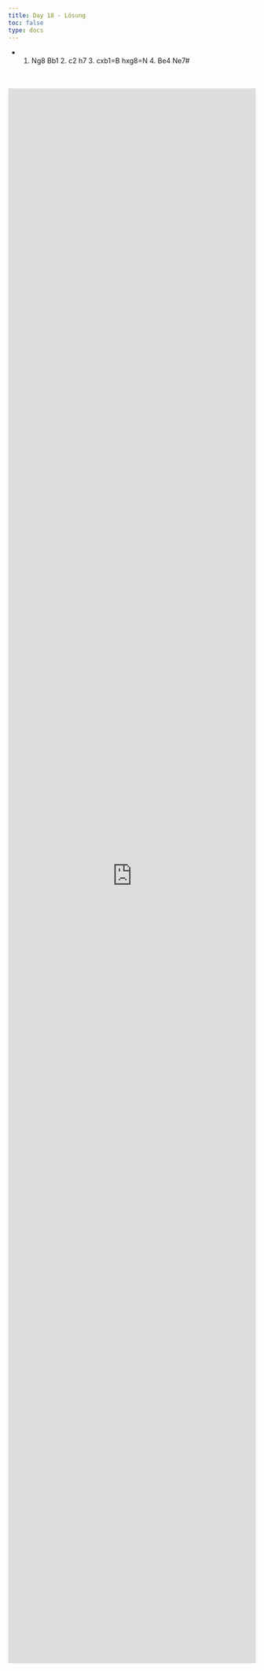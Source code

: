 ```yaml
---
title: Day 18 - Lösung  
toc: false
type: docs
---
```


- 1. Ng8 Bb1 2. c2 h7 3. cxb1=B hxg8=N 4. Be4 Ne7#




<br>
<br>
<iframe 
    style="width: 100%; height: 80vh;" 
    src="https://lichess.org/study/embed/PrONOirR/bWxo5dlD" 
    frameborder="0">
</iframe> 
